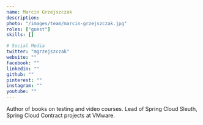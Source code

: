 ```yaml
---
name: Marcin Grzejszczak
description: 
photo: "/images/team/marcin-grzejszczak.jpg"
roles: ["guest"]
skills: []

# Social Media
twitter: "mgrzejszczak"
website: ""
facebook: ""
linkedin: ""
github: ""
pinterest: ""
instagram: ""
youtube: ""
---
```


Author of books on testing and video courses. Lead of Spring Cloud Sleuth, Spring Cloud Contract projects at VMware.

<!--more-->
